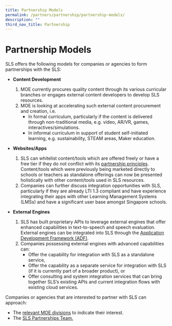 ```yaml
---
title: Partnership Models
permalink: /partners/partnership/partnership-models/
description: ""
third_nav_title: Partnership
---
```

<h1 id="partnership-models">Partnership Models</h1>
<p>SLS offers the following models for companies or agencies to form partnerships with the SLS:</p>
<ul>
<li><p><strong>Content Development</strong></p>
<ol>
<li>MOE currently procures quality content through its various curricular branches or engages external content developers to develop SLS resources.</li>
<li>MOE is looking at accelerating such external content procurement and creation, i.e. <ul>
<li>In formal curriculum, particularly if the content is delivered through non-traditional media, e.g. video, AR/VR, games, interactives/simulations.</li>
<li>In informal curriculum in support of student self-initiated learning, e.g. sustainability, STEAM areas, Maker education.</li>
</ul>
</li>
</ol>
</li>
<li><p><strong>Websites/Apps</strong></p>
<ol>
<li>SLS can whitelist content/tools which are offered freely or have a free tier if they do not conflict with its <a target="_blank" href="/partners/partnership/partnership-with-sls/">partnership principles</a>. Content/tools which were previously being marketed directly to schools or teachers as standalone offerings can now be presented holistically with other content/tools used in SLS resources.</li>
<li>Companies can further discuss integration opportunities with SLS, particularly if they are already LTI 1.3 compliant and have experience integrating their apps with other Learning Management Systems (LMSs) and have a significant user base amongst Singapore schools.</li>
</ol>
</li>
<li><p><strong>External Engines</strong></p>
<ol>
<li>SLS has built proprietary APIs to leverage external engines that offer enhanced capabilities in text-to-speech and speech evaluation. External engines can be integrated into SLS through the <a target="_blank" href="/files/partnerships/adpspecifications21.pdf">Application Development Framework (ADF)</a>.</li>
<li>Companies possessing external engines with advanced capabilities can: <ul>
<li>Offer the capability for integration with SLS as a standalone service,</li>
<li>Offer the capability as a separate service for integration with SLS (if it is currently part of a broader product), or</li>
<li>Offer consulting and system integration services that can bring together SLS’s existing APIs and current integration flows with existing cloud services.</li>
</ul>
</li>
</ol>
</li>
</ul>
<p>Companies or agencies that are interested to partner with SLS can approach:</p>
<ul>
<li>The <a target="_blank" href="https://www.moe.gov.sg/about-us/organisation-structure">relevant MOE divisions</a> to indicate their interest.</li>
<li>The <a target="_blank" href="https://go.gov.sg/sls-partnerships-contact">SLS Partnerships Team.</a></li>
</ul>